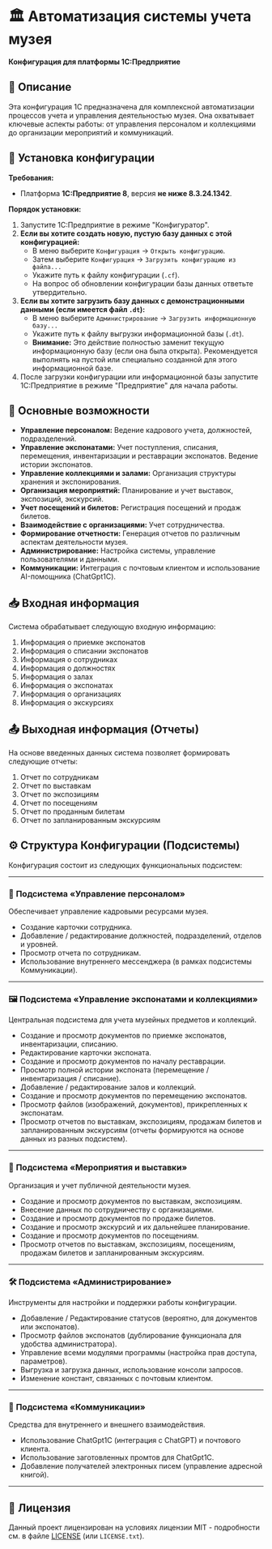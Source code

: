 # 🏛️ Автоматизация системы учета музея

**Конфигурация для платформы 1С:Предприятие**

## 📄 Описание

Эта конфигурация 1С предназначена для комплексной автоматизации процессов учета и управления деятельностью музея. Она охватывает ключевые аспекты работы: от управления персоналом и коллекциями до организации мероприятий и коммуникаций.

## 🚀 Установка конфигурации

**Требования:**

*   Платформа **1С:Предприятие 8**, версия **не ниже 8.3.24.1342**.

**Порядок установки:**

1.  Запустите 1С:Предприятие в режиме "Конфигуратор".
2.  **Если вы хотите создать новую, пустую базу данных с этой конфигурацией:**
    *   В меню выберите `Конфигурация` -> `Открыть конфигурацию`.
    *   Затем выберите `Конфигурация` -> `Загрузить конфигурацию из файла...`
    *   Укажите путь к файлу конфигурации (`.cf`).
    *   На вопрос об обновлении конфигурации базы данных ответьте утвердительно.
3.  **Если вы хотите загрузить базу данных с демонстрационными данными (если имеется файл `.dt`):**
    *   В меню выберите `Администрирование` -> `Загрузить информационную базу...`
    *   Укажите путь к файлу выгрузки информационной базы (`.dt`).
    *   **Внимание:** Это действие полностью заменит текущую информационную базу (если она была открыта). Рекомендуется выполнять на пустой или специально созданной для этого информационной базе.
4.  После загрузки конфигурации или информационной базы запустите 1С:Предприятие в режиме "Предприятие" для начала работы.

## 🌟 Основные возможности

*   **Управление персоналом:** Ведение кадрового учета, должностей, подразделений.
*   **Управление экспонатами:** Учет поступления, списания, перемещения, инвентаризации и реставрации экспонатов. Ведение истории экспонатов.
*   **Управление коллекциями и залами:** Организация структуры хранения и экспонирования.
*   **Организация мероприятий:** Планирование и учет выставок, экспозиций, экскурсий.
*   **Учет посещений и билетов:** Регистрация посещений и продаж билетов.
*   **Взаимодействие с организациями:** Учет сотрудничества.
*   **Формирование отчетности:** Генерация отчетов по различным аспектам деятельности музея.
*   **Администрирование:** Настройка системы, управление пользователями и данными.
*   **Коммуникации:** Интеграция с почтовым клиентом и использование AI-помощника (ChatGpt1C).

## 📥 Входная информация

Система обрабатывает следующую входную информацию:

1.  Информация о приемке экспонатов
2.  Информация о списании экспонатов
3.  Информация о сотрудниках
4.  Информация о должностях
5.  Информация о залах
6.  Информация о экспонатах
7.  Информация о организациях
8.  Информация о экскурсиях

## 📤 Выходная информация (Отчеты)

На основе введенных данных система позволяет формировать следующие отчеты:

1.  Отчет по сотрудникам
2.  Отчет по выставкам
3.  Отчет по экспозициям
4.  Отчет по посещениям
5.  Отчет по проданным билетам
6.  Отчет по запланированным экскурсиям

## ⚙️ Структура Конфигурации (Подсистемы)

Конфигурация состоит из следующих функциональных подсистем:

---

### 👤 **Подсистема «Управление персоналом»**

Обеспечивает управление кадровыми ресурсами музея.

*   Создание карточки сотрудника.
*   Добавление / редактирование должностей, подразделений, отделов и уровней.
*   Просмотр отчета по сотрудникам.
*   Использование внутреннего мессенджера (в рамках подсистемы Коммуникации).

---

### 🖼️ **Подсистема «Управление экспонатами и коллекциями»**

Центральная подсистема для учета музейных предметов и коллекций.

*   Создание и просмотр документов по приемке экспонатов, инвентаризации, списанию.
*   Редактирование карточки экспоната.
*   Создание и просмотр документов по началу реставрации.
*   Просмотр полной истории экспоната (перемещение / инвентаризация / списание).
*   Добавление / редактирование залов и коллекций.
*   Создание и просмотр документов по перемещению экспонатов.
*   Просмотр файлов (изображений, документов), прикрепленных к экспонатам.
*   Просмотр отчетов по выставкам, экспозициям, продажам билетов и запланированным экскурсиям (отчеты формируются на основе данных из разных подсистем).

---

### 🎉 **Подсистема «Мероприятия и выставки»**

Организация и учет публичной деятельности музея.

*   Создание и просмотр документов по выставкам, экспозициям.
*   Внесение данных по сотрудничеству с организациями.
*   Создание и просмотр документов по продаже билетов.
*   Создание и просмотр экскурсий и их дальнейшее планирование.
*   Создание и просмотр документов по посещениям.
*   Просмотр отчетов по выставкам, экспозициям, посещениям, продажам билетов и запланированным экскурсиям.

---

### 🛠️ **Подсистема «Администрирование»**

Инструменты для настройки и поддержки работы конфигурации.

*   Добавление / Редактирование статусов (вероятно, для документов или экспонатов).
*   Просмотр файлов экспонатов (дублирование функционала для удобства администратора).
*   Управление всеми модулями программы (настройка прав доступа, параметров).
*   Выгрузка и загрузка данных, использование консоли запросов.
*   Изменение констант, связанных с почтовым клиентом.

---

### 💬 **Подсистема «Коммуникации»**

Средства для внутреннего и внешнего взаимодействия.

*   Использование ChatGpt1C (интеграция с ChatGPT) и почтового клиента.
*   Использование заготовленных промтов для ChatGpt1C.
*   Добавление получателей электронных писем (управление адресной книгой).

---

## 📄 Лицензия

Данный проект лицензирован на условиях лицензии MIT - подробности см. в файле [LICENSE](LICENSE) (или `LICENSE.txt`).
